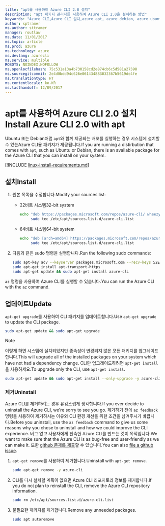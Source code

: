 ```yaml
---
title: "apt를 사용하여 Azure CLI 2.0 설치"
description: "apt 패키지 관리자를 사용하여 Azure CLI 2.0을 설치하는 방법"
keywords: "Azure CLI,Azure CLI 설치,azure apt, azure debian, azure ubuntu"
author: sptramer
ms.author: sttramer
manager: routlaw
ms.date: 11/01/2017
ms.topic: article
ms.prod: azure
ms.technology: azure
ms.devlang: azurecli
ms.service: multiple
ROBOTS: NOINDEX,NOFOLLOW
ms.openlocfilehash: 75c531a13a4b730158cd2e874cb6c5d581a27598
ms.sourcegitcommit: 2e4d0bdd94c626e061434883032367b5619de4fe
ms.translationtype: HT
ms.contentlocale: ko-KR
ms.lasthandoff: 12/09/2017
---
```

# <a name="install-azure-cli-20-with-apt"></a><span data-ttu-id="c02a9-104">apt를 사용하여 Azure CLI 2.0 설치</span><span class="sxs-lookup"><span data-stu-id="c02a9-104">Install Azure CLI 2.0 with apt</span></span>

<span data-ttu-id="c02a9-105">Ubuntu 또는 Debian처럼 `apt`와 함께 제공되는 배포를 실행하는 경우 시스템에 설치할 수 있는Azure CLI용 패키지가 제공됩니다.</span><span class="sxs-lookup"><span data-stu-id="c02a9-105">If you are running a distirbution that comes with `apt`, such as Ubuntu or Debian, there is an available package for the Azure CLI that you can install on your system.</span></span>

[!INCLUDE [linux-install-requirements.md](includes/linux-install-requirements.md)]

## <a name="install"></a><span data-ttu-id="c02a9-106">설치</span><span class="sxs-lookup"><span data-stu-id="c02a9-106">Install</span></span>

1. <span data-ttu-id="c02a9-107">원본 목록을 수정합니다.</span><span class="sxs-lookup"><span data-stu-id="c02a9-107">Modify your sources list:</span></span>

   - <span data-ttu-id="c02a9-108">32비트 시스템</span><span class="sxs-lookup"><span data-stu-id="c02a9-108">32-bit system</span></span>

     ```bash
     echo "deb https://packages.microsoft.com/repos/azure-cli/ wheezy main" | \
          sudo tee /etc/apt/sources.list.d/azure-cli.list
     ```

   - <span data-ttu-id="c02a9-109">64비트 시스템</span><span class="sxs-lookup"><span data-stu-id="c02a9-109">64-bit system</span></span>

     ```bash
     echo "deb [arch=amd64] https://packages.microsoft.com/repos/azure-cli/ wheezy main" | \
          sudo tee /etc/apt/sources.list.d/azure-cli.list
     ```

2. <span data-ttu-id="c02a9-110">다음과 같은 sudo 명령을 실행합니다.</span><span class="sxs-lookup"><span data-stu-id="c02a9-110">Run the following sudo commands:</span></span>

   ```bash
   sudo apt-key adv --keyserver packages.microsoft.com --recv-keys 52E16F86FEE04B979B07E28DB02C46DF417A0893
   sudo apt-get install apt-transport-https
   sudo apt-get update && sudo apt-get install azure-cli
   ```

<span data-ttu-id="c02a9-111">`az` 명령을 사용하여 Azure CLI를 실행할 수 있습니다.</span><span class="sxs-lookup"><span data-stu-id="c02a9-111">You can run the Azure CLI with the `az` command.</span></span>

## <a name="update"></a><span data-ttu-id="c02a9-112">업데이트</span><span class="sxs-lookup"><span data-stu-id="c02a9-112">Update</span></span>

<span data-ttu-id="c02a9-113">`apt-get upgrade`를 사용하여 CLI 패키지를 업데이트합니다.</span><span class="sxs-lookup"><span data-stu-id="c02a9-113">Use `apt-get upgrade` to update the CLI package.</span></span>

   ```bash
   sudo apt-get update && sudo apt-get upgrade
   ```

> [!NOTE]
> <span data-ttu-id="c02a9-114">이렇게 하면 시스템에 설치되었지만 종속성이 변경되지 않은 모든 패키지를 업그레이드합니다.</span><span class="sxs-lookup"><span data-stu-id="c02a9-114">This will upgrade all of the installed packages on your system which have not had a dependency change.</span></span>
> <span data-ttu-id="c02a9-115">CLI만 업그레이드하려면 `apt-get install`을 사용하세요.</span><span class="sxs-lookup"><span data-stu-id="c02a9-115">To upgrade only the CLI, use `apt-get install`.</span></span>
> ```bash
> sudo apt-get update && sudo apt-get install --only-upgrade -y azure-cli
> ```

### <a name="uninstall"></a><span data-ttu-id="c02a9-116">제거</span><span class="sxs-lookup"><span data-stu-id="c02a9-116">Uninstall</span></span>

<span data-ttu-id="c02a9-117">Azure CLI를 제거하려는 경우 유감스럽게 생각합니다.</span><span class="sxs-lookup"><span data-stu-id="c02a9-117">If you ever decide to uninstall the Azure CLI, we're sorry to see you go.</span></span> <span data-ttu-id="c02a9-118">제거하기 전에 `az feedback` 명령을 사용하여 제거하시는 이유와 CLI 환경 개선을 위한 조건을 남겨주시기 바랍니다.</span><span class="sxs-lookup"><span data-stu-id="c02a9-118">Before you uninstall, use the `az feedback` command to give us some reasons why you chose to uninstall and how we could improve the CLI experience.</span></span> <span data-ttu-id="c02a9-119">버그 없고 사용자에게 친숙한 Azure CLI를 만드는 것이 목적입니다.</span><span class="sxs-lookup"><span data-stu-id="c02a9-119">We want to make sure that the Azure CLI is as bug-free and user-friendly as we can make it.</span></span> <span data-ttu-id="c02a9-120">또한 [github 문제를 제출](https://github.com/Azure/azure-cli/issues)할 수 있습니다.</span><span class="sxs-lookup"><span data-stu-id="c02a9-120">You can also [file a github issue](https://github.com/Azure/azure-cli/issues).</span></span>

1. <span data-ttu-id="c02a9-121">`apt-get remove`를 사용하여 제거합니다.</span><span class="sxs-lookup"><span data-stu-id="c02a9-121">Uninstall with `apt-get remove`.</span></span>

    ```bash
    sudo apt-get remove -y azure-cli
    ```

2. <span data-ttu-id="c02a9-122">CLI를 다시 설치할 계획이 없으면 Azure CLI 리포지토리 정보를 제거합니다.</span><span class="sxs-lookup"><span data-stu-id="c02a9-122">If you do not plan to reinstall the CLI, remove the Azure CLI repository information.</span></span>

   ```bash
   sudo rm /etc/apt/sources.list.d/azure-cli.list
   ```

3. <span data-ttu-id="c02a9-123">불필요한 패키지를 제거합니다.</span><span class="sxs-lookup"><span data-stu-id="c02a9-123">Remove any unneeded packages.</span></span>

   ```bash
   sudo apt autoremove
   ```
